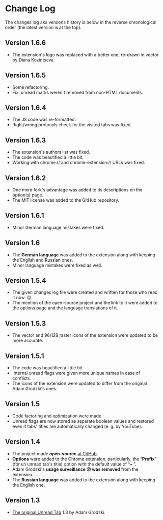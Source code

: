 # Change Log

The changes log aka versions history is below in the reverse chronological order (the latest version is at the top).

## Version 1.6.6
* The extension's logo was replaced with a better one, re-drawn in vector by Diana Kozintseva.

## Version 1.6.5
* Some refactoring.
* Fix: unread marks weren't removed from non-HTML documents.

## Version 1.6.4
* The JS code was re-formatted.
* Right/wrong protocols check for the visited tabs was fixed.     

## Version 1.6.3
* The extension's authors list was fixed.
* The code was beautified a little bit.
* Working with chrome:// and chrome-extension:// URLs was fixed.     

## Version 1.6.2
* One more fork's advantage was added to its descriptions on the option(s) page.
* The MIT license was added to the GitHub repository.     

## Version 1.6.1
* Minor German language mistakes were fixed.    

## Version 1.6 
* The <b>German language</b> was added to the extension along with keeping the English and Russian ones.
* Minor language mistakes were fixed as well.    

## Version 1.5.4 
* The given changes log file were created and written for those who read it now. 😊
* The mention of the open-source project and the link to it were added to the options page and the language translations of it.    

## Version 1.5.3
* The vector and 96/128 raster icons of the extension were updated to be more accurate.   

## Version 1.5.1
* The code was beautified a little bit.
* Internal unread flags were given more unique names in case of conflicts.
* The icons of the extension were updated to differ from the original Adam Grodzki's ones.   

## Version 1.5
* Code factoring and optimization were made.
* Unread flags are now stored as separate boolean values and restored even if tabs' titles are automatically changed (e.&nbsp;g. by YouTube).  

## Version 1.4
* The project made <b>open-source</b> <a href="https://github.com/stanislawru/unread-tab" target="_blank">at GitHub</a>.
* <b>Options</b> were added to the Chrome extension, particularly, the “<b>Prefix</b>” (for un unread tab's title) option with the default value of “• ”.
* Adam Grodzki's <b>usage surveillance 😮 was removed</b> from the extension.
* The <b>Russian language</b> was added to the extension along with keeping the English one. 
 
## Version 1.3
* <a href="https://chrome.google.com/webstore/detail/unread-tab/ofblopofekndelpkceaodkjcnfacmcfp?hl=ru" target="_blank">The original Unread Tab</a> 1.3 by Adam Grodzki.
